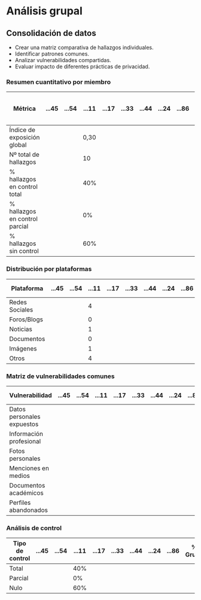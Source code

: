 # Análisis grupal

## Consolidación de datos

- Crear una matriz comparativa de hallazgos individuales.
- Identificar patrones comunes.
- Analizar vulnerabilidades compartidas.
- Evaluar impacto de diferentes prácticas de privacidad.

### Resumen cuantitativo por miembro

<div align=center>

| Métrica                        | ...45 | ...54 | ...11 | ...17 | ...33 | ...44 | ...24 | ...86 | Patrón grupal<br>(Media y desviación) |
|--------------------------------|-------|-------|-------|-------|-------|-------|-------|-------|---------------------------------------|
| Índice de exposición global    |       |       | 0,30  |       |       |       |       |       |                                       |
| Nº total de hallazgos          |       |       | 10    |       |       |       |       |       |                                       |
| % hallazgos en control total   |       |       | 40%   |       |       |       |       |       |                                       |
| % hallazgos en control parcial |       |       | 0%    |       |       |       |       |       |                                       |
| % hallazgos sin control        |       |       | 60%   |       |       |       |       |       |                                       |

</div>

### Distribución por plataformas

<div align=center>

| Plataforma       | ...45 | ...54 | ...11 | ...17 | ...33 | ...44 | ...24 | ...86 | Total grupo |
|-----------------|-------|-------|-------|-------|-------|-------|-------|-------|-------------|
| Redes Sociales  |       |       | 4     |       |       |       |       |       |             |
| Foros/Blogs     |       |       | 0     |       |       |       |       |       |             |
| Noticias        |       |       | 1     |       |       |       |       |       |             |
| Documentos      |       |       | 0     |       |       |       |       |       |             |
| Imágenes        |       |       | 1     |       |       |       |       |       |             |
| Otros           |       |       | 4     |       |       |       |       |       |             |

</div>

### Matriz de vulnerabilidades comunes

<div align=center>

| Vulnerabilidad             | ...45 | ...54 | ...11 | ...17 | ...33 | ...44 | ...24 | ...86 | % Grupo | Riesgo medio |
|----------------------------|-------|-------|-------|-------|-------|-------|-------|-------|---------|--------------|
| Datos personales expuestos |       |       |       |       |       |       |       |       |         |              |
| Información profesional    |       |       |       |       |       |       |       |       |         |              |
| Fotos personales           |       |       |       |       |       |       |       |       |         |              |
| Menciones en medios        |       |       |       |       |       |       |       |       |         |              |
| Documentos académicos      |       |       |       |       |       |       |       |       |         |              |
| Perfiles abandonados       |       |       |       |       |       |       |       |       |         |              |

</div>

### Análisis de control

<div align=center>

| Tipo de control | ...45 | ...54 | ...11 | ...17 | ...33 | ...44 | ...24 | ...86 | % Grupo | Riesgo promedio |
|-----------------|-------|-------|-------|-------|-------|-------|-------|-------|---------|-----------------|
| Total           |       |       | 40%   |       |       |       |       |       |         |                 |
| Parcial         |       |       | 0%    |       |       |       |       |       |         |                 |
| Nulo            |       |       | 60%   |       |       |       |       |       |         |                 |

</div>